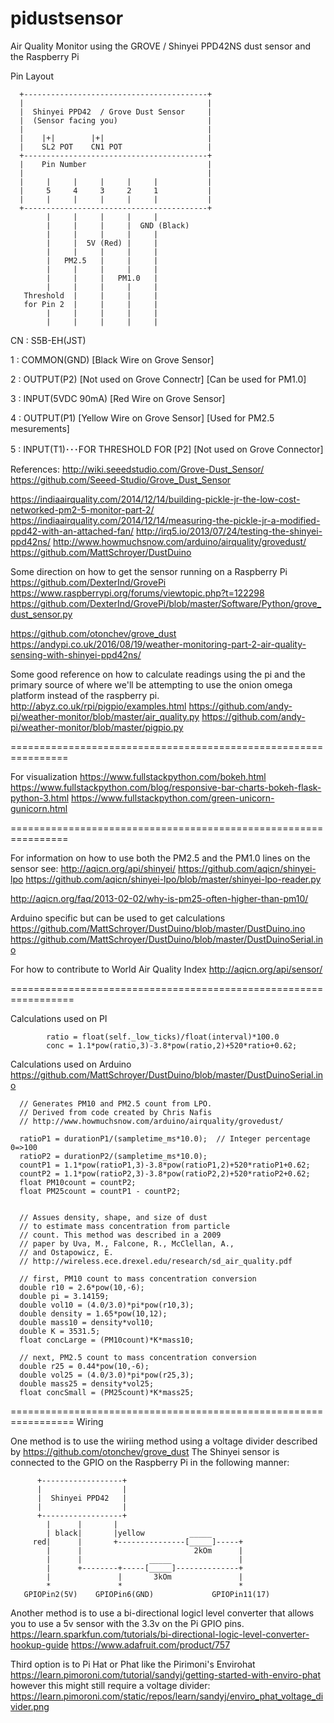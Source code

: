 # pidustsensor
Air Quality Monitor using the GROVE / Shinyei PPD42NS dust sensor and the Raspberry Pi 

Pin Layout

      +-----------------------------------------+
      |                                         |
      |  Shinyei PPD42  / Grove Dust Sensor     |
      |  (Sensor facing you)                    |           
      |                                         |
      |    |+|        |+|                       |          
      |    SL2 POT    CN1 POT                   |
      +-----------------------------------------+
      |    Pin Number                           |
      |                                         |          
      |     |     |     |     |     |           |
      |     5     4     3     2     1           |       
      |     |     |     |     |     |           |
      +-----------------------------------------+
            |     |     |     |     | 
            |     |     |     |  GND (Black)
            |     |     |     |     | 
            |     |  5V (Red) |     | 
            |     |     |     |     | 
            |   PM2.5   |     |     |
            |     |     |     |     | 
            |     |     |   PM1.0   |
            |     |     |     |     |
       Threshold  |     |     |     |
       for Pin 2  |     |     |     | 
            |     |     |     |     | 
            |     |     |     |     | 
 
            

CN : S5B-EH(JST)

1 : COMMON(GND) [Black Wire on Grove Sensor]

2 : OUTPUT(P2) [Not used on Grove Connectr] [Can be used for PM1.0]

3 : INPUT(5VDC 90mA) [Red Wire on Grove Sensor]

4 : OUTPUT(P1) [Yellow Wire on Grove Sensor] [Used for PM2.5 mesurements]

5 : INPUT(T1)･･･FOR THRESHOLD FOR [P2] [Not used on Grove Connector]




References: 
http://wiki.seeedstudio.com/Grove-Dust_Sensor/ 
https://github.com/Seeed-Studio/Grove_Dust_Sensor

https://indiaairquality.com/2014/12/14/building-pickle-jr-the-low-cost-networked-pm2-5-monitor-part-2/ 
https://indiaairquality.com/2014/12/14/measuring-the-pickle-jr-a-modified-ppd42-with-an-attached-fan/ 
http://irq5.io/2013/07/24/testing-the-shinyei-ppd42ns/ 
http://www.howmuchsnow.com/arduino/airquality/grovedust/
https://github.com/MattSchroyer/DustDuino


Some direction on how to get the sensor running on a Raspberry Pi 
https://github.com/DexterInd/GrovePi 
https://www.raspberrypi.org/forums/viewtopic.php?t=122298 
https://github.com/DexterInd/GrovePi/blob/master/Software/Python/grove_dust_sensor.py

https://github.com/otonchev/grove_dust 
https://andypi.co.uk/2016/08/19/weather-monitoring-part-2-air-quality-sensing-with-shinyei-ppd42ns/

Some good reference on how to calculate readings using the pi and the primary source of where we'll be attempting to use the onion omega platform instead of the raspberry pi. 
http://abyz.co.uk/rpi/pigpio/examples.html 
https://github.com/andy-pi/weather-monitor/blob/master/air_quality.py 
https://github.com/andy-pi/weather-monitor/blob/master/pigpio.py

================================================================

For visualization
https://www.fullstackpython.com/bokeh.html
https://www.fullstackpython.com/blog/responsive-bar-charts-bokeh-flask-python-3.html
https://www.fullstackpython.com/green-unicorn-gunicorn.html


================================================================

For information on how to use both the PM2.5 and the PM1.0 lines on the sensor see:
http://aqicn.org/api/shinyei/
https://github.com/aqicn/shinyei-lpo
https://github.com/aqicn/shinyei-lpo/blob/master/shinyei-lpo-reader.py

http://aqicn.org/faq/2013-02-02/why-is-pm25-often-higher-than-pm10/

Arduino specific but can be used to get calculations
https://github.com/MattSchroyer/DustDuino/blob/master/DustDuino.ino
https://github.com/MattSchroyer/DustDuino/blob/master/DustDuinoSerial.ino



For how to contribute to World Air Quality Index
http://aqicn.org/api/sensor/


=================================================================

Calculations used on PI

            ratio = float(self._low_ticks)/float(interval)*100.0
            conc = 1.1*pow(ratio,3)-3.8*pow(ratio,2)+520*ratio+0.62;
            

Calculations used on Arduino
https://github.com/MattSchroyer/DustDuino/blob/master/DustDuinoSerial.ino

      // Generates PM10 and PM2.5 count from LPO.
      // Derived from code created by Chris Nafis
      // http://www.howmuchsnow.com/arduino/airquality/grovedust/

      ratioP1 = durationP1/(sampletime_ms*10.0);  // Integer percentage 0=>100
      ratioP2 = durationP2/(sampletime_ms*10.0);
      countP1 = 1.1*pow(ratioP1,3)-3.8*pow(ratioP1,2)+520*ratioP1+0.62;
      countP2 = 1.1*pow(ratioP2,3)-3.8*pow(ratioP2,2)+520*ratioP2+0.62;
      float PM10count = countP2;
      float PM25count = countP1 - countP2;


      // Assues density, shape, and size of dust
      // to estimate mass concentration from particle
      // count. This method was described in a 2009
      // paper by Uva, M., Falcone, R., McClellan, A.,
      // and Ostapowicz, E.
      // http://wireless.ece.drexel.edu/research/sd_air_quality.pdf
      
      // first, PM10 count to mass concentration conversion
      double r10 = 2.6*pow(10,-6);
      double pi = 3.14159;
      double vol10 = (4.0/3.0)*pi*pow(r10,3);
      double density = 1.65*pow(10,12);
      double mass10 = density*vol10;
      double K = 3531.5;
      float concLarge = (PM10count)*K*mass10;
      
      // next, PM2.5 count to mass concentration conversion
      double r25 = 0.44*pow(10,-6);
      double vol25 = (4.0/3.0)*pi*pow(r25,3);
      double mass25 = density*vol25;
      float concSmall = (PM25count)*K*mass25;



=================================================================
Wiring

One method is to use the wiriing method using a voltage divider described by 
https://github.com/otonchev/grove_dust 
The Shinyei sensor is connected to the GPIO on the Raspberry Pi in the following
manner:


          +------------------+
          |                  |
          |  Shinyei PPD42   |
          |                  |
          +------------------+
            |      |       |
            | black|       |yellow          _____
         red|      |       +---------------[_____]-----+
            |      |                         2kOm      |
            |      |               _____               |
            |      +--------+-----[_____]--------------+
            |               |       3kOm               |
            *               *                          *
       GPIOPin2(5V)    GPIOPin6(GND)             GPIOPin11(17)


Another method is to use a bi-directional logicl level converter that allows you to use a 5v sensor with the 3.3v on the Pi GPIO pins.
https://learn.sparkfun.com/tutorials/bi-directional-logic-level-converter-hookup-guide
https://www.adafruit.com/product/757


Third option is to Pi Hat or Phat like the Pirimoni's Envirohat https://learn.pimoroni.com/tutorial/sandyj/getting-started-with-enviro-phat however this might still require a voltage divider: https://learn.pimoroni.com/static/repos/learn/sandyj/enviro_phat_voltage_divider.png

